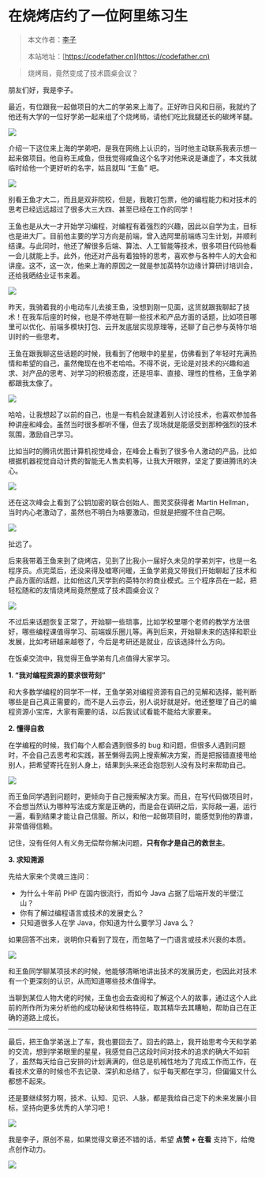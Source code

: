 # 在烧烤店约了一位阿里练习生

> 本文作者：[李子](https://yuyuanweb.feishu.cn/wiki/Abldw5WkjidySxkKxU2cQdAtnah)
>
> 本站地址：[https://codefather.cn](https://codefather.cn)

> 烧烤局，竟然变成了技术圆桌会议？

朋友们好，我是李子。

最近，有位跟我一起做项目的大二的学弟来上海了。正好昨日风和日丽，我就约了他还有大学的一位好学弟一起来组了个烧烤局，请他们吃比我腿还长的碳烤羊腿。

![](https://pic.yupi.icu/5563/202311051948886.png)

介绍一下这位来上海的学弟吧，是我在网络上认识的，当时他主动联系我表示想一起来做项目。他自称王咸鱼，但我觉得咸鱼这个名字对他来说是谦虚了，本文我就临时给他一个更好听的名字，姑且就叫 “王鱼” 吧。

![](https://pic.yupi.icu/5563/202311051948740.png)

别看王鱼才大二，而且是双非院校，但是，我敢打包票，他的编程能力和对技术的思考已经远远超过了很多大三大四、甚至已经在工作的同学！

王鱼也是从大一才开始学习编程，对编程有着强烈的兴趣，因此以自学为主，目标也是进大厂。目前他主要的学习方向是前端，曾入选阿里前端练习生计划，并顺利结课。与此同时，他还了解很多后端、算法、人工智能等技术，很多项目代码他看一会儿就能上手。此外，他还对产品有着独特的思考，喜欢参与各种牛人的大会和讲座。这不，这一次，他来上海的原因之一就是参加英特尔边缘计算研讨培训会，还给我晒结业证书来着。

![](https://pic.yupi.icu/5563/202311051948129.png)

昨天，我骑着我的小电动车儿去接王鱼，没想到刚一见面，这货就跟我聊起了技术！在我车后座的时候，也是不停地在聊一些技术和产品方面的话题，比如项目哪里可以优化、前端多模块打包、云开发底层实现原理等，还聊了自己参与英特尔培训时的一些思考。

王鱼在跟我聊这些话题的时候，我看到了他眼中的星星，仿佛看到了年轻时充满热情和希望的自己，虽然俺现在也不老哈哈。不得不说，无论是对技术的兴趣和追求、对产品的思考、对学习的积极态度，还是坦率、直接、理性的性格，王鱼学弟都跟我太像了。

![](https://pic.yupi.icu/5563/202311051948713.png)

哈哈，让我想起了以前的自己，也是一有机会就逮着别人讨论技术，也喜欢参加各种讲座和峰会。虽然当时很多都听不懂，但去了现场就是能感受到那种强烈的技术氛围，激励自己学习。

比如当时的腾讯优图计算机视觉峰会，在峰会上看到了很多令人激动的产品，比如根据机器视觉自动计费的智能无人售卖机等，让我大开眼界，坚定了要进腾讯的决心。

![](https://pic.yupi.icu/5563/202311051948966.png)

还在这次峰会上看到了公钥加密的联合创始人、图灵奖获得者 Martin Hellman，当时内心老激动了，虽然也不明白为啥要激动，但就是把握不住自己啊。

![](https://pic.yupi.icu/5563/202311051948073.png)

扯远了。

后来我带着王鱼来到了烧烤店，见到了比我小一届好久未见的学弟刘宇，也是一名程序员。点完菜后，还没来得及嘘寒问暖，王鱼学弟竟又带我们开始聊起了技术和产品方面的话题，比如他这几天学到的英特尔的商业模式。三个程序员在一起，把轻松随和的友情烧烤局竟然整成了技术圆桌会议？

![](https://pic.yupi.icu/5563/202311051948101.png)

不过后来话题恢复正常了，开始聊一些琐事，比如学校里哪个老师的教学方法很好，哪些编程课值得学习、前端娱乐圈儿等。再到后来，开始聊未来的选择和职业发展，比如考研越来越卷了，今后是考研还是就业，应该选择什么方向。

在饭桌交流中，我觉得王鱼学弟有几点值得大家学习。

**1. “我对编程资源的要求很苛刻”**

和大多数学编程的同学不一样，王鱼学弟对编程资源有自己的见解和选择，能判断哪些是自己真正需要的，而不是人云亦云，别人说好就是好。他还整理了自己的编程资源小宝库，大家有需要的话，以后我试试看能不能给大家要来。

**2. 懂得自救**

在学编程的时候，我们每个人都会遇到很多的 bug 和问题，但很多人遇到问题时，不会自己去思考和实践，甚至懒得去网上搜索解决方案，而是把报错直接甩给别人，把希望寄托在别人身上，结果到头来还会抱怨别人没有及时来帮助自己。

![](https://pic.yupi.icu/5563/202311051948168.png)

而王鱼同学遇到问题时，更倾向于自己搜索解决方案。而且，在写代码做项目时，不会想当然认为哪种写法或方案是正确的，而是会在调研之后，实际敲一遍，运行一遍，看到结果才能让自己信服。所以，和他一起做项目时，能感觉到他的靠谱，非常值得信赖。

记住，没有任何人有义务无偿帮你解决问题，**只有你才是自己的救世主**。

**3. 求知溯源**

先给大家来个灵魂三连问：

- 为什么十年前 PHP 在国内很流行，而如今 Java 占据了后端开发的半壁江山？
- 你有了解过编程语言或技术的发展史么？
- 只知道很多人在学 Java，你知道为什么要学习 Java 么？

如果回答不出来，说明你只看到了现在，而忽略了一门语言或技术兴衰的本质。

![](https://pic.yupi.icu/5563/202311051948542.png)

和王鱼同学聊某项技术的时候，他能够清晰地讲出技术的发展历史，也因此对技术有一个更深刻的认识，从而知道哪些技术值得学。

当聊到某位人物大佬的时候，王鱼也会去查阅和了解这个人的故事，通过这个人此前的所作所为来分析他的成功秘诀和性格特征，取其精华去其糟粕，帮助自己在正确的道路上成长。



------



最后，把王鱼学弟送上了车，我也要回去了。回去的路上，我开始思考今天和学弟的交流，想到学弟眼里的星星，我感觉自己这段时间对技术的追求的确大不如前了，虽然每天给自己安排的计划满满的，但总是机械性地为了完成工作而工作，在看技术文章的时候也不去记录、深扒和总结了，似乎每天都在学习，但偏偏又什么都想不起来。

还是要继续努力啊，技术、认知、见识、人脉，都是我给自己定下的未来发展小目标，坚持向更多优秀的人学习吧！

![](https://pic.yupi.icu/5563/202311051948683.png)

我是李子，原创不易，如果觉得文章还不错的话，希望 **点赞 + 在看** 支持下，给俺点创作动力。

![](https://pic.yupi.icu/5563/202311051948871.png)